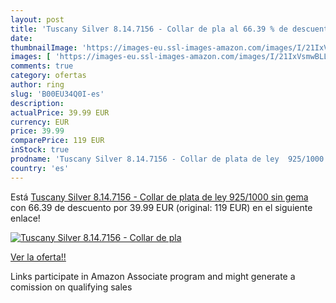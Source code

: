 ```yaml
---
layout: post
title: 'Tuscany Silver 8.14.7156 - Collar de pla al 66.39 % de descuento'
date: 
thumbnailImage: 'https://images-eu.ssl-images-amazon.com/images/I/21IxVsmwBLL._SL200_.jpg'
images: [ 'https://images-eu.ssl-images-amazon.com/images/I/21IxVsmwBLL._SL200_.jpg' ]
comments: true
category: ofertas
author: ring
slug: 'B00EU34Q0I-es'
description:
actualPrice: 39.99 EUR
currency: EUR
price: 39.99
comparePrice: 119 EUR
inStock: true
prodname: 'Tuscany Silver 8.14.7156 - Collar de plata de ley  925/1000   sin gema'
country: 'es'
---
```


Está [Tuscany Silver 8.14.7156 - Collar de plata de ley  925/1000   sin gema](https://www.amazon.es/dp/B00EU34Q0I/?tag=tolees-21) con 66.39 de descuento por 39.99 EUR (original: 119 EUR) en el siguiente enlace!

[![Tuscany Silver 8.14.7156 - Collar de pla](https://images-eu.ssl-images-amazon.com/images/I/21IxVsmwBLL._SL200_.jpg)](https://www.amazon.es/dp/B00EU34Q0I/?tag=tolees-21)

[Ver la oferta!!](https://www.amazon.es/dp/B00EU34Q0I/?tag=tolees-21)

Links participate in Amazon Associate program and might generate a comission on qualifying sales


